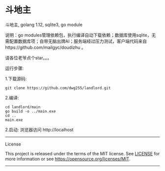 # 斗地主
斗地主, golang 1.12, sqlite3, go module

说明：go modules管理依赖包，执行编译自动下载依赖；数据库使用sqlite，无需配置数据库项；自带无脑出牌AI；服务端经过压力测试，客户端代码来自https://github.com/mailgyc/doudizhu 。

请各位老爷点个star。。。


运行步骤:

1.下载源码:

    git clone https://github.com/dwg255/landlord.git

2.编译:
    
    cd landlord/main
    go build -o ../main.exe
    cd ..
    main.exe

2.启动:
    浏览器访问 http://localhost


---

License

This project is released under the terms of the MIT license. See [LICENSE](LICENSE) for more
information or see https://opensource.org/licenses/MIT.
   
   
---
